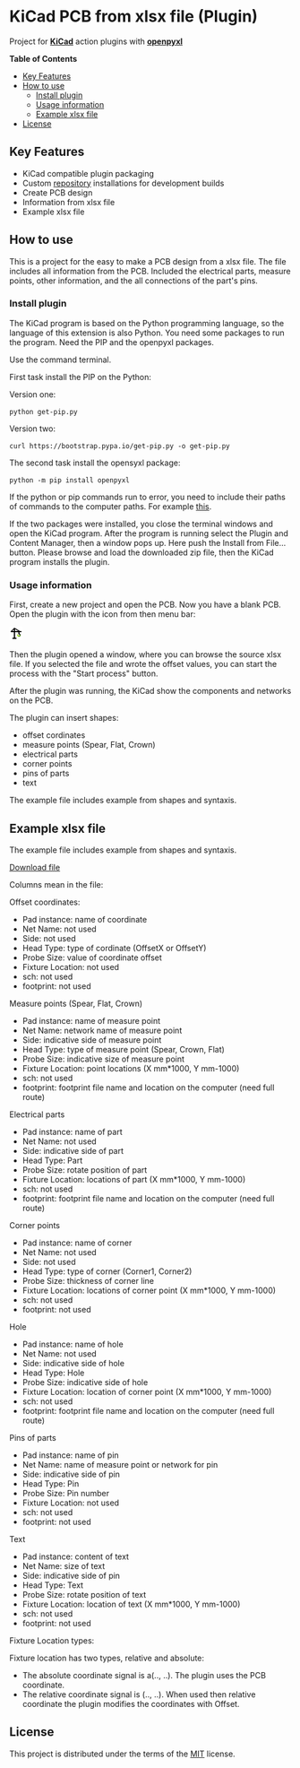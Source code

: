 # KiCad PCB from xlsx file (Plugin)
                                                                              

Project for **[KiCad](https://www.kicad.org/)** action plugins with **[openpyxl](https://pypi.org/project/openpyxl/)**

**Table of Contents**

- [Key Features](#key-features)
- [How to use](#how-to-use)
  - [Install plugin](#install-plugin)
  - [Usage information](#Usage-information)
  - [Example xlsx file](#Example-xlsx-file)
- [License](#license)

## Key Features

- KiCad compatible plugin packaging
- Custom [repository](https://github.com/peterracz73/KiCad_PCB_from_xlsx_file_-Plugin-) installations for development builds
- Create PCB design
- Information from xlsx file
- Example xlsx file

## How to use

This is a project for the easy to make a PCB design from a xlsx file. The file includes all information from the PCB. Included the electrical parts, measure points, other information, and the all connections of the part's pins.

### Install plugin

The KiCad program is based on the Python programming language, so the language of this extension is also Python. You need some packages to run the program. Need the PIP and the openpyxl packages.

Use the command terminal.

First task install the PIP on the Python:

Version one:
```shell
python get-pip.py
```

Version two:
```shell
curl https://bootstrap.pypa.io/get-pip.py -o get-pip.py
```

The second task install the opensyxl package:

```shell
python -m pip install openpyxl
```

If the python or pip commands run to error, you need to include their paths of commands to the computer paths.  For example [this](https://www.computerhope.com/issues/ch000549.htm).

If the two packages were installed, you close the terminal windows and open the KiCad program.  After the program is running select the Plugin and Content Manager, then a window pops up. Here push the Install from File... button. Please browse and load the downloaded zip file, then the KiCad program installs the plugin.


### Usage information

First, create a new project and open the PCB. Now you have a blank PCB. Open the plugin with the icon from then menu bar:

![icon-and-gui-window](icon.png)

Then the plugin opened a window, where you can browse the source xlsx file. If you selected the file and wrote the offset values, you can start the process with the "Start process" button.

After the plugin was running, the KiCad show the components and networks on the PCB.

The plugin can insert shapes:
- offset cordinates
- measure points (Spear, Flat, Crown)
- electrical parts
- corner points
- pins of parts
- text

The example file includes example from shapes and syntaxis.



## Example xlsx file

The example file includes example from shapes and syntaxis.

[Download file](https://github.com/peterracz73/KiCad_PCB_from_xlsx_file_-Plugin-/raw/main/BoardSource.xlsx)


Columns mean in the file:

Offset coordinates:
- Pad instance: name of coordinate
- Net Name: not used
- Side: not used
- Head Type: type of cordinate (OffsetX or OffsetY)
- Probe Size: value of coordinate offset
- Fixture Location: not used
- sch: not used
- footprint: not used

Measure points (Spear, Flat, Crown)
- Pad instance: name of measure point
- Net Name: network name of measure point
- Side: indicative side of measure point
- Head Type: type of measure point (Spear, Crown, Flat)
- Probe Size:  indicative size of measure point
- Fixture Location: point locations (X mm*1000, Y mm-1000)
- sch: not used
- footprint: footprint file name and location on the computer (need full route)

Electrical parts
- Pad instance: name of part
- Net Name:  not used
- Side: indicative side of part
- Head Type: Part
- Probe Size:  rotate position of part
- Fixture Location: locations of part (X mm*1000, Y mm-1000)
- sch: not used
- footprint: footprint file name and location on the computer (need full route)

Corner points
- Pad instance: name of corner
- Net Name:  not used
- Side:  not used
- Head Type: type of corner (Corner1, Corner2)
- Probe Size:  thickness of corner line
- Fixture Location: locations of corner point (X mm*1000, Y mm-1000)
- sch: not used
- footprint: not used

Hole
- Pad instance: name of hole
- Net Name:  not used
- Side:  indicative side of hole
- Head Type: Hole
- Probe Size:  indicative side of hole
- Fixture Location: location of corner point (X mm*1000, Y mm-1000)
- sch: not used
- footprint:  footprint file name and location on the computer (need full route)

Pins of parts
- Pad instance: name of pin
- Net Name: name of measure point or network for pin
- Side:  indicative side of pin
- Head Type: Pin
- Probe Size:  Pin number
- Fixture Location:  not used
- sch: not used
- footprint:   not used

Text
- Pad instance: content of text
- Net Name: size of text
- Side:  indicative side of pin
- Head Type: Text
- Probe Size:  rotate position of text
- Fixture Location:  location of text  (X mm*1000, Y mm-1000)
- sch: not used
- footprint:   not used

Fixture Location types:

Fixture location has two types, relative and absolute:
- The absolute coordinate signal is a(.., ..). The plugin uses the PCB coordinate. 
- The relative coordinate signal is (.., ..). When used then relative coordinate the plugin modifies the coordinates with Offset.


## License

This project is distributed under the terms of the [MIT](https://github.com/peterracz73/KiCad_PCB_from_xlsx_file_-Plugin-/blob/main/LICENSE) license.
